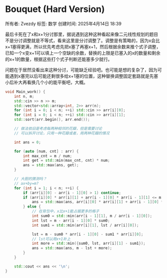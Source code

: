 # Bouquet (Hard Version)

所有者: Zvezdy
标签: 数学
创建时间: 2025年4月14日 18:39

最后卡死在了x和x+1分讨那里，据说遇到这种这种看起来像二元线性规划的题目不是分讨调整就是不等式，看来这里是分讨调整了。调整是有策略的，因为x会比x+1塞得更满，所以优先考虑先把x塞了再塞x+1，然后根据余数来推个式子调整，已知一个x变x+1可以填上一个空缺的余数，替换的上限是已塞入的x的数量和剩余的x+1的数量，根据这些打个式子判断还能塞多少就行。

问题在于居然没看出来这种分讨，可能缺乏经验吧。也可能是想的复杂了，因为可能遇到x塞完以后可能还剩很多给x+1塞的位置，这种替换调整固定套路就是先塞小后补大再看换几个小的能平衡吧，大概。

```cpp
void Main_work() {
    int n, m;
    std::cin >> n >> m;
    std::vector<std::array<int, 2>> arr(n);
    for (int i = 0; i < n; ++i) std::cin >> arr[i][0];
    for (int i = 0; i < n; ++i) std::cin >> arr[i][1];
    std::sort(arr.begin(), arr.end());

    // 做法依旧是考虑每两种相邻的花瓣，但是需要讨论
    // 可以拆开讨论，只用一种花瓣或者，用两种花瓣的情况

    int ans = 0;

    for (auto [num, cnt] : arr) {
        int max_cnt = m / num;
        int get = std::min(max_cnt, cnt) * num;
        ans = std::max(ans, get);
    }

    // 大胆的猜测吗？
    // ax+by=m?
    for (int i = 1; i < n; ++i) {
        if (arr[i][0] - arr[i - 1][0] > 1) continue;
        if (arr[i][0] * arr[i][1] + arr[i - 1][0] * arr[i - 1][1] <= m) {
            ans = std::max(ans, arr[i][0] * arr[i][1] + arr[i - 1][0] * arr[i - 1][1]);
        } else {
            // 在背包中，x比x+1能占据更多的格子
            int sum0 = std::min(arr[i - 1][1], m / arr[i - 1][0]);
            int lst = m - arr[i - 1][0] * sum0;
            int sum1 = std::min(arr[i][1], lst / arr[i][0]);

            lst = m - sum0 * arr[i - 1][0] - sum1 * arr[i][0];
            // lst可以用x+1补上
            int more = std::min({sum0, lst, arr[i][1] - sum1});
            ans = std::max(ans, m - lst + more);
        }
    }

    std::cout << ans << '\n';
}
```
